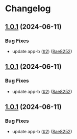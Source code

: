 # Changelog

## [1.0.1](https://github.com/Hajime-san/test-release-please/compare/app-b-v1.0.0...app-b@1.0.1) (2024-06-11)


### Bug Fixes

* update app-b ([#2](https://github.com/Hajime-san/test-release-please/issues/2)) ([8ae8252](https://github.com/Hajime-san/test-release-please/commit/8ae8252b0f7f350a8240e639fcfa48b4b69824b1))

## [1.0.1](https://github.com/Hajime-san/test-release-please/compare/app-b-v1.0.0...app-b@1.0.1) (2024-06-11)


### Bug Fixes

* update app-b ([#2](https://github.com/Hajime-san/test-release-please/issues/2)) ([8ae8252](https://github.com/Hajime-san/test-release-please/commit/8ae8252b0f7f350a8240e639fcfa48b4b69824b1))

## [1.0.1](https://github.com/Hajime-san/test-release-please/compare/app-b-v1.0.0...app-b@1.0.1) (2024-06-11)


### Bug Fixes

* update app-b ([#2](https://github.com/Hajime-san/test-release-please/issues/2)) ([8ae8252](https://github.com/Hajime-san/test-release-please/commit/8ae8252b0f7f350a8240e639fcfa48b4b69824b1))
